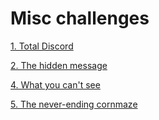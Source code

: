 # Misc challenges

[1. Total Discord](./1.%20Total%20Discord)

[2. The hidden message](./2.%20The%20hidden%20message)

[4. What you can't see](./4.%20What%20you%20can't%20see)

[5. The never-ending cornmaze](./5.%20The%20never-ending%20corn%20maze)
